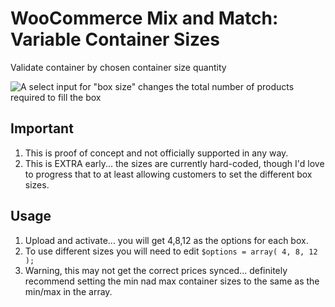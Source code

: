 # WooCommerce Mix and Match: Variable Container Sizes
Validate container by chosen container size quantity

![A select input for "box size" changes the total number of products required to fill the box](https://user-images.githubusercontent.com/507025/94841617-876f4380-03d7-11eb-8148-bc1f71bb5bda.gif)

## Important

1. This is proof of concept and not officially supported in any way.
2. This is EXTRA early... the sizes are currently hard-coded, though I'd love to progress that to at least allowing customers to set the different box sizes.

## Usage

1. Upload and activate... you will get 4,8,12 as the options for each box.
2. To use different sizes you will need to edit `$options = array( 4, 8, 12 );`
3. Warning, this may not get the correct prices synced... definitely recommend setting the min nad max container sizes to the same as the min/max in the array.
